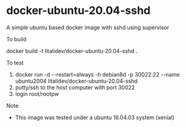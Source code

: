 # docker-ubuntu-20.04-sshd
A simple ubuntu based docker image with sshd using supervisor

To build

  docker build -t litalidev/docker-ubuntu-20.04-sshd .


To test
  1.  docker run -d --restart=always -h debian8d -p 30022:22 --name ubuntu2004 litalidev/docker-ubuntu-20.04-sshd
  2.  putty/ssh to the host computer with port 30022
  3.  login root/rootpw


Note
  - This image was tested under a ubuntu 16.04.03 system (xenial)

